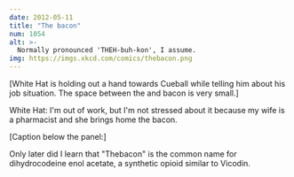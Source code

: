 ```yaml
---
date: 2012-05-11
title: "The bacon"
num: 1054
alt: >-
  Normally pronounced 'THEH-buh-kon', I assume.
img: https://imgs.xkcd.com/comics/thebacon.png
---
```

[White Hat is holding out a hand towards Cueball while telling him about his job situation. The space between the and bacon is very small.]

White Hat: I'm out of work, but I'm not stressed about it because my wife is a pharmacist and she brings home the bacon.

[Caption below the panel:]

Only later did I learn that "Thebacon" is the common name for dihydrocodeine enol acetate, a synthetic opioid similar to Vicodin.